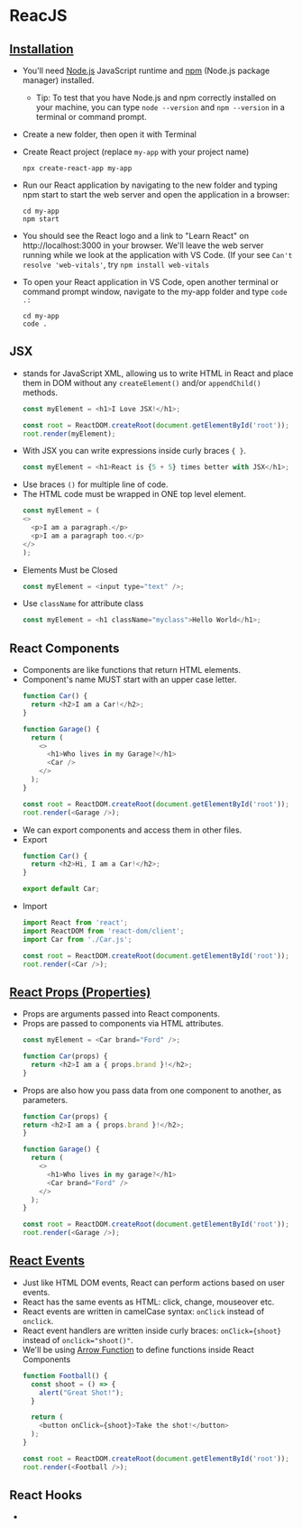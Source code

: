 # ReacJS

## [Installation](https://code.visualstudio.com/docs/nodejs/reactjs-tutorial)
- You'll need [Node.js](https://nodejs.org/) JavaScript runtime and [npm](https://www.npmjs.com/) (Node.js package manager) installed.
  - Tip: To test that you have Node.js and npm correctly installed on your machine, you can type ```node --version``` and ```npm --version``` in a terminal or command prompt.
- Create a new folder, then open it with Terminal
- Create React project (replace ```my-app``` with your project name)
  
  ```npx create-react-app my-app```

- Run our React application by navigating to the new folder and typing npm start to start the web server and open the application in a browser:
  ```
  cd my-app
  npm start
  ```
- You should see the React logo and a link to "Learn React" on http://localhost:3000 in your browser. We'll leave the web server running while we look at the application with VS Code. (If your see ```Can't resolve 'web-vitals'```, try ```npm install web-vitals```

- To open your React application in VS Code, open another terminal or command prompt window, navigate to the my-app folder and type ```code .:```
  ```
  cd my-app
  code .
  ```

## JSX
- stands for JavaScript XML, allowing us to write HTML in React and place them in DOM without any ```createElement()``` and/or ```appendChild()``` methods.
  ```javascript
  const myElement = <h1>I Love JSX!</h1>;

  const root = ReactDOM.createRoot(document.getElementById('root'));
  root.render(myElement);
  ```
- With JSX you can write expressions inside curly braces ```{ }```.
  ```javascript
  const myElement = <h1>React is {5 + 5} times better with JSX</h1>;
  ```
- Use braces ```()``` for multiple line of code.
- The HTML code must be wrapped in ONE top level element.
  ```javascript
  const myElement = (
  <>
    <p>I am a paragraph.</p>
    <p>I am a paragraph too.</p>
  </>
  );
  ```
- Elements Must be Closed
  ```javascript
  const myElement = <input type="text" />;
  ```
- Use ```className``` for attribute class
  ```javascript
  const myElement = <h1 className="myclass">Hello World</h1>;
  ```

## React Components
- Components are like functions that return HTML elements.
- Component's name MUST start with an upper case letter.
  ```javascript
  function Car() {
    return <h2>I am a Car!</h2>;
  }

  function Garage() {
    return (
      <>
        <h1>Who lives in my Garage?</h1>
        <Car />
      </>
    );
  }

  const root = ReactDOM.createRoot(document.getElementById('root'));
  root.render(<Garage />);
  ```
- We can export components and access them in other files.
- Export
  ```javascript
  function Car() {
    return <h2>Hi, I am a Car!</h2>;
  }

  export default Car;
  ```
- Import
  ```javascript
  import React from 'react';
  import ReactDOM from 'react-dom/client';
  import Car from './Car.js';

  const root = ReactDOM.createRoot(document.getElementById('root'));
  root.render(<Car />);
  ```

## [React Props (Properties)](https://www.w3schools.com/REACT/react_props.asp)
- Props are arguments passed into React components.
- Props are passed to components via HTML attributes.
  ```javascript
  const myElement = <Car brand="Ford" />;
  
  function Car(props) {
    return <h2>I am a { props.brand }!</h2>;
  }
  ```
- Props are also how you pass data from one component to another, as parameters.
  ```javascript
  function Car(props) {
  return <h2>I am a { props.brand }!</h2>;
  }

  function Garage() {
    return (
      <>
        <h1>Who lives in my garage?</h1>
        <Car brand="Ford" />
      </>
    );
  }

  const root = ReactDOM.createRoot(document.getElementById('root'));
  root.render(<Garage />);
  ```

## [React Events](https://www.w3schools.com/REACT/react_events.asp)
- Just like HTML DOM events, React can perform actions based on user events.
- React has the same events as HTML: click, change, mouseover etc.
- React events are written in camelCase syntax: ```onClick``` instead of ```onclick```.
- React event handlers are written inside curly braces: ```onClick={shoot}```  instead of ```onclick="shoot()"```.
- We'll be using [Arrow Function](https://www.w3schools.com/REACT/react_es6_arrow.asp) to define functions inside React Components
  ```javascript
  function Football() {
    const shoot = () => {
      alert("Great Shot!");
    }

    return (
      <button onClick={shoot}>Take the shot!</button>
    );
  }

  const root = ReactDOM.createRoot(document.getElementById('root'));
  root.render(<Football />);
  ```

## React Hooks
- 























